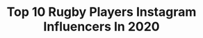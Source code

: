 ---
title: Top 10 Rugby Players Instagram Influencers In 2020
description: >-
  Find top rugby players Instagram influencers in 2020. Most popular hashtags: #rugby #strongertogether #rwc2019 #rugbycanada.
platform: Instagram
profiles:
  - username: "jeffhassler"
    fullname: >-
      Jeff Hassler
    location: "Canada"
    followers: 5311
    engagement: 1537
    commentsToLikes: 0.029904
    id: ck5he81derj1z0i111lh99h9x
    verified: true
    hashtags: "#lagoon42, #canadarugby, #springboks, #rugbycanada"
  - username: "dantai"
    fullname: >-
      Dan Tai
    location: ""
    followers: 584810
    engagement: 444
    commentsToLikes: 0.016897
    id: ck5bw045dkqop0i11cokagpku
    verified: false
    hashtags: "#stayathome, #gid"
  - username: "gaki.keita"
    fullname: >-
      keita inagaki
    location: "Japan"
    followers: 309512
    engagement: 1486
    commentsToLikes: 0.009083
    id: ck55q9o22ck090i11vvaazmlg
    verified: true
    hashtags: "#topleague, #adidasrugby, #ultraboost, #adidastokyo"
  - username: "john_ryan_88"
    fullname: >-
      John Ryan
    location: "Japan"
    followers: 9253
    engagement: 1563
    commentsToLikes: 0.015514
    id: ck5c9jvx0bkcs0i11ds514vyj
    verified: true
    hashtags: "#silverlining, #suaf, #rwc19"
  - username: "g.laidlaw"
    fullname: >-
      Greig Laidlaw
    location: "France"
    followers: 82033
    engagement: 1098
    commentsToLikes: 0.009481
    id: ck5cc78s9guax0i112ruy72wg
    verified: true
    hashtags: "#hospitalityforheroes, #harristweed, #hometeam, #feedthenhs"
  - username: "damiandeallende"
    fullname: >-
      Damian De Allende
    location: "South Africa"
    followers: 105424
    engagement: 978
    commentsToLikes: 0.009006
    id: ck5capqwkdw1m0i114x60j8ha
    verified: true
    hashtags: "#ballskills, #bokrugby, #strongertogether, #rwc2019"
  - username: "loodejager"
    fullname: >-
      Lood de Jager
    location: "United Kingdom"
    followers: 40147
    engagement: 1385
    commentsToLikes: 0.009994
    id: ck5capryudw380i11i1mlmlyg
    verified: false
    hashtags: "#strongertogether"
  - username: "joe_launch"
    fullname: >-
      Joe Launchbury
    location: "Japan"
    followers: 73047
    engagement: 980
    commentsToLikes: 0.008977
    id: ck8sywc1um9kx0j78n2aewpjw
    verified: true
    hashtags: ""
  - username: "santi_cordero"
    fullname: >-
      Santi Cordero
    location: "France"
    followers: 92922
    engagement: 829
    commentsToLikes: 0.008915
    id: ck15qzojr5enc0i19dibyu996
    verified: true
    hashtags: "#dunedepilat, #justdoit, #ecosportstorm, #ubb"
  - username: "nickyprice_"
    fullname: >-
      Nicky Price
    location: "Australia"
    followers: 46473
    engagement: 514
    commentsToLikes: 0.019684
    id: ck0udruw2jv800i19pl55sia6
    verified: false
    hashtags: "#ck"
---